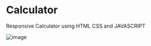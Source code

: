 # Calculator
Responsive Calculator using HTML CSS and JAVASCRIPT


![image](https://github.com/user-attachments/assets/b283d7d3-f941-4b02-a98c-bac29235ca72)

